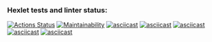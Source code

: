 ### Hexlet tests and linter status:
[![Actions Status](https://github.com/MoonOfKiwi/frontend-project-44/actions/workflows/hexlet-check.yml/badge.svg)](https://github.com/MoonOfKiwi/frontend-project-44/actions)
[![Maintainability](https://api.codeclimate.com/v1/badges/224c7663dc40f034bdab/maintainability)](https://codeclimate.com/github/MoonOfKiwi/frontend-project-44/maintainability)
[![asciicast](https://asciinema.org/a/633364.svg)](https://asciinema.org/a/633364)
[![asciicast](https://asciinema.org/a/vdGEewSUIAZKUuowZVJMah1Qf.svg)](https://asciinema.org/a/vdGEewSUIAZKUuowZVJMah1Qf)
[![asciicast](https://asciinema.org/a/KuedLbvJgcvmEWV2tOZjxR5Eo.svg)](https://asciinema.org/a/KuedLbvJgcvmEWV2tOZjxR5Eo)
[![asciicast](https://asciinema.org/a/cr2OoEvUVA7Q4q4sZ1bNbOl9Z.svg)](https://asciinema.org/a/cr2OoEvUVA7Q4q4sZ1bNbOl9Z)
[![asciicast](https://asciinema.org/a/DLdwBd20IbDVWt6e6OsRkupl4.svg)](https://asciinema.org/a/DLdwBd20IbDVWt6e6OsRkupl4)